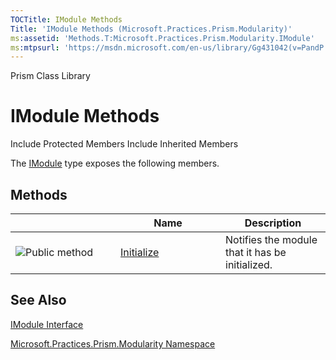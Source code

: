 ```yaml
---
TOCTitle: IModule Methods
Title: 'IModule Methods (Microsoft.Practices.Prism.Modularity)'
ms:assetid: 'Methods.T:Microsoft.Practices.Prism.Modularity.IModule'
ms:mtpsurl: 'https://msdn.microsoft.com/en-us/library/Gg431042(v=PandP.50)'
---
```


Prism Class Library

IModule Methods
===============

Include Protected Members
Include Inherited Members

The [IModule](https://msdn.microsoft.com/t:microsoft.practices.prism.modularity.imodule) type exposes the following members.

Methods
-------

<span id="methodTableToggle"></span>
<table>
<colgroup>
<col width="33%" />
<col width="33%" />
<col width="33%" />
</colgroup>
<thead>
<tr class="header">
<th> </th>
<th>Name</th>
<th>Description</th>
</tr>
</thead>
<tbody>
<tr class="odd">
<td><img src="https://msdn.microsoft.com/en-us/Gg431042.pubmethod(en-us,PandP.50).gif" title="Public method" /></td>
<td><a href="https://msdn.microsoft.com/m:microsoft.practices.prism.modularity.imodule.initialize">Initialize</a></td>
<td><div class="summary">
Notifies the module that it has be initialized.
</div></td>
</tr>
</tbody>
</table>

See Also
--------

<span id="seeAlsoToggle"></span>
[IModule Interface](https://msdn.microsoft.com/t:microsoft.practices.prism.modularity.imodule)

[Microsoft.Practices.Prism.Modularity Namespace](https://msdn.microsoft.com/n:microsoft.practices.prism.modularity)
